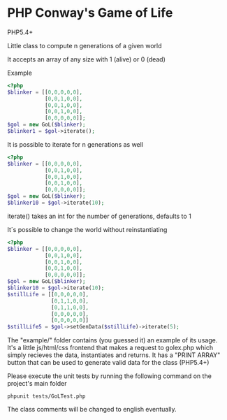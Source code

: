 # PHP Conway's Game of Life
PHP5.4+

Little class to compute n generations of a given world

It accepts an array of any size with 1 (alive) or 0 (dead)

Example
```php
<?php
$blinker = [[0,0,0,0,0],
            [0,0,1,0,0],
            [0,0,1,0,0],
            [0,0,1,0,0],
            [0,0,0,0,0]];
$gol = new GoL($blinker);
$blinker1 = $gol->iterate();
```

It is possible to iterate for n generations as well

```php
<?php
$blinker = [[0,0,0,0,0],
            [0,0,1,0,0],
            [0,0,1,0,0],
            [0,0,1,0,0],
            [0,0,0,0,0]];
$gol = new GoL($blinker);
$blinker10 = $gol->iterate(10);
```

iterate() takes an int for the number of generations, defaults to 1

It´s possible to change the world without reinstantiating
```php
<?php
$blinker = [[0,0,0,0,0],
            [0,0,1,0,0],
            [0,0,1,0,0],
            [0,0,1,0,0],
            [0,0,0,0,0]];
$gol = new GoL($blinker);
$blinker10 = $gol->iterate(10);
$stillLife = [[0,0,0,0,0],
              [0,1,1,0,0],
              [0,1,1,0,0],
              [0,0,0,0,0],
              [0,0,0,0,0]]
$stillLife5 = $gol->setGenData($stillLife)->iterate(5);
```

The "example/" folder contains (you guessed it) an example of its usage. It's a little js/html/css frontend that makes a request to golex.php which simply recieves the data, instantiates and returns. It has a "PRINT ARRAY" button that can be used to generate valid data for the class (PHP5.4+)  

Please execute the unit tests by running the following command on the project's main folder

```
phpunit tests/GoLTest.php
```

The class comments will be changed to english eventually.
